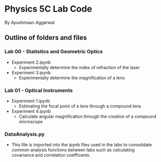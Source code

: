 # Physics 5C Lab Code
By Ayushmaan Aggarwal

## Outline of folders and files
### Lab 00 - Statistics and Geometric Optics
- Experiment 2.ipynb
  - Experimentally determine the index of refraction of the laser
- Experiment 3.ipynb
  - Experimentally determine the magnification of a lens 
### Lab 01 - Optical Instruments
- Experiment 1.ipynb
  - Estimating the focal point of a lens through a compound lens
- Experiment 4.ipynb
  - Calculate angular magnification through the creation of a compound microscope

### DataAnalysis.py
- This file is imported into the ipynb files used in the labs to consolidate common analysis functions between labs such as calculating covariance and correlation coefficents.
